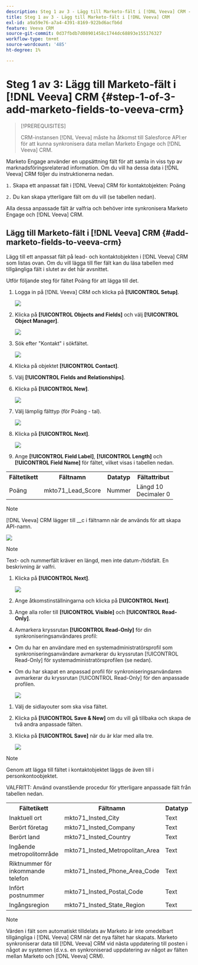 ```yaml
---
description: Steg 1 av 3 - Lägg till Marketo-fält i [!DNL Veeva] CRM - Marketo Docs - Produktdokumentation
title: Steg 1 av 3 - Lägg till Marketo-fält i [!DNL Veeva] CRM
exl-id: a9a59e76-a7a4-4391-8169-922bd6acfb6d
feature: Veeva CRM
source-git-commit: 0d37fbdb7d08901458c1744dc68893e155176327
workflow-type: tm+mt
source-wordcount: '485'
ht-degree: 1%

---
```


# Steg 1 av 3: Lägg till Marketo-fält i [!DNL Veeva] CRM {#step-1-of-3-add-marketo-fields-to-veeva-crm}

>[!PREREQUISITES]
>
>CRM-instansen [!DNL Veeva] måste ha åtkomst till Salesforce API:er för att kunna synkronisera data mellan Marketo Engage och [!DNL Veeva] CRM.

Marketo Engage använder en uppsättning fält för att samla in viss typ av marknadsföringsrelaterad information. Om du vill ha dessa data i [!DNL Veeva] CRM följer du instruktionerna nedan.

`1.` Skapa ett anpassat fält i [!DNL Veeva] CRM för kontaktobjekten: Poäng

`2.` Du kan skapa ytterligare fält om du vill (se tabellen nedan).

Alla dessa anpassade fält är valfria och behöver inte synkronisera Marketo Engage och [!DNL Veeva] CRM.

## Lägg till Marketo-fält i [!DNL Veeva] CRM {#add-marketo-fields-to-veeva-crm}

Lägg till ett anpassat fält på lead- och kontaktobjekten i [!DNL Veeva] CRM som listas ovan. Om du vill lägga till fler fält kan du läsa tabellen med tillgängliga fält i slutet av det här avsnittet.

Utför följande steg för fältet Poäng för att lägga till det.

1. Logga in på [!DNL Veeva] CRM och klicka på **[!UICONTROL Setup]**.

   ![](assets/step-1-of-3-add-marketo-fields-1.png)

1. Klicka på **[!UICONTROL Objects and Fields]** och välj **[!UICONTROL Object Manager]**.

   ![](assets/step-1-of-3-add-marketo-fields-2.png)

1. Sök efter &quot;Kontakt&quot; i sökfältet.

   ![](assets/step-1-of-3-add-marketo-fields-3.png)

1. Klicka på objektet **[!UICONTROL Contact]**.

1. Välj **[!UICONTROL Fields and Relationships]**.

1. Klicka på **[!UICONTROL New]**.

   ![](assets/step-1-of-3-add-marketo-fields-4.png)

1. Välj lämplig fälttyp (för Poäng - tal).

   ![](assets/step-1-of-3-add-marketo-fields-5.png)

1. Klicka på **[!UICONTROL Next]**.

   ![](assets/step-1-of-3-add-marketo-fields-6.png)

1. Ange **[!UICONTROL Field Label]**, **[!UICONTROL Length]** och **[!UICONTROL Field Name]** för fältet, vilket visas i tabellen nedan.

<table>
 <tbody>
  <tr>
   <th>Fältetikett
   <th>Fältnamn
   <th>Datatyp
   <th>Fältattribut
  </tr>
  <tr>
   <td>Poäng</td>
   <td>mkto71_Lead_Score</td>
   <td>Nummer</td>
   <td>Längd 10<br/>
Decimaler 0</td>
  </tr>
 </tbody>
</table>

>[!NOTE]
>
>[!DNL Veeva] CRM lägger till __c i fältnamn när de används för att skapa API-namn.

![](assets/step-1-of-3-add-marketo-fields-7.png)

>[!NOTE]
>
>Text- och nummerfält kräver en längd, men inte datum-/tidsfält. En beskrivning är valfri.

1. Klicka på **[!UICONTROL Next]**.

   ![](assets/step-1-of-3-add-marketo-fields-8.png)

1. Ange åtkomstinställningarna och klicka på **[!UICONTROL Next]**.

1. Ange alla roller till **[!UICONTROL Visible]** och **[!UICONTROL Read-Only]**.

1. Avmarkera kryssrutan **[!UICONTROL Read-Only]** för din synkroniseringsanvändares profil:

* Om du har en användare med en systemadministratörsprofil som synkroniseringsanvändare avmarkerar du kryssrutan [!UICONTROL Read-Only] för systemadministratörsprofilen (se nedan).
* Om du har skapat en anpassad profil för synkroniseringsanvändaren avmarkerar du kryssrutan [!UICONTROL Read-Only] för den anpassade profilen.

  ![](assets/step-1-of-3-add-marketo-fields-9.png)

1. Välj de sidlayouter som ska visa fältet.

1. Klicka på **[!UICONTROL Save & New]** om du vill gå tillbaka och skapa de två andra anpassade fälten.

1. Klicka på **[!UICONTROL Save]** när du är klar med alla tre.

   ![](assets/step-1-of-3-add-marketo-fields-10.png)

>[!NOTE]
>
>Genom att lägga till fältet i kontaktobjektet läggs de även till i personkontoobjektet.

VALFRITT: Använd ovanstående procedur för ytterligare anpassade fält från tabellen nedan.

<table>
 <tbody>
  <tr>
   <th>Fältetikett
   <th>Fältnamn
   <th>Datatyp
   <th>Fältattribut
  </tr>
  <tr>
   <td>Inaktuell ort</td>
   <td>mkto71_Insted_City</td>
   <td>Text</td>
   <td>Längd 255</td>
  </tr>
  <tr>
   <td>Berört företag</td>
   <td>mkto71_Insted_Company</td>
   <td>Text</td>
   <td>Längd 255</td>
  </tr>
  <tr>
   <td>Berört land</td>
   <td>mkto71_Insted_Country</td>
   <td>Text</td>
   <td>Längd 255</td>
  </tr>
  <tr>
   <td>Ingående metropolitområde</td>
   <td>mkto71_Insted_Metropolitan_Area</td>
   <td>Text</td>
   <td>Längd 255</td>
  </tr>
  <tr>
   <td>Riktnummer för inkommande telefon</td>
   <td>mkto71_Insted_Phone_Area_Code</td>
   <td>Text</td>
   <td>Längd 255</td>
  </tr>
  <tr>
   <td>Infört postnummer</td>
   <td>mkto71_Insted_Postal_Code</td>
   <td>Text</td>
   <td>Längd 255</td>
  </tr>
  <tr>
   <td>Ingångsregion</td>
   <td>mkto71_Insted_State_Region</td>
   <td>Text</td>
   <td>Längd 255</td>
  </tr>
 </tbody>
</table>

>[!NOTE]
>
>Värden i fält som automatiskt tilldelats av Marketo är inte omedelbart tillgängliga i [!DNL Veeva] CRM när det nya fältet har skapats. Marketo synkroniserar data till [!DNL Veeva] CRM vid nästa uppdatering till posten i något av systemen (d.v.s. en synkroniserad uppdatering av något av fälten mellan Marketo och [!DNL Veeva] CRM).
